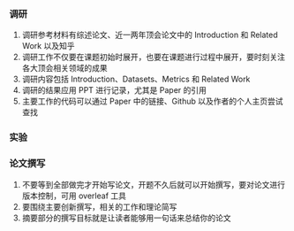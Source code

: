 ### 调研

1. 调研参考材料有综述论文、近一两年顶会论文中的 Introduction 和 Related Work 以及知乎
2. 调研工作不仅要在课题初始时展开，也要在课题进行过程中展开，要时刻关注各大顶会相关领域的成果
3. 调研内容包括 Introduction、Datasets、Metrics 和 Related Work
4. 调研的结果应用 PPT 进行记录，尤其是 Paper 的引用
5. 主要工作的代码可以通过 Paper 中的链接、Github 以及作者的个人主页尝试查找

### 实验

### 论文撰写

1. 不要等到全部做完才开始写论文，开题不久后就可以开始撰写，要对论文进行版本控制，可用 overleaf 工具
2. 要围绕主要创新撰写，相关的工作和理论简写
3. 摘要部分的撰写目标就是让读者能够用一句话来总结你的论文